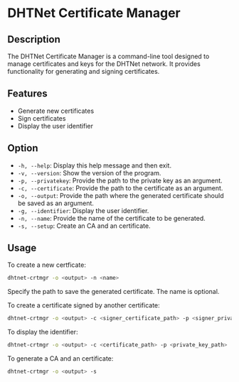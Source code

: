 # DHTNet Certificate Manager


## Description

The DHTNet Certificate Manager is a command-line tool designed to manage certificates and keys for the DHTNet network. It provides functionality for generating and signing certificates.

## Features

- Generate new certificates
- Sign certificates
- Display the user identifier


## Option
- `-h, --help`: Display this help message and then exit.
- `-v, --version`: Show the version of the program.
- `-p, --privatekey`: Provide the path to the private key as an argument.
- `-c, --certificate`: Provide the path to the certificate  as an argument.
- `-o, --output`: Provide the path where the generated certificate should be saved as an argument.
- `-g, --identifier`: Display the user identifier.
- `-n, --name`: Provide the name of the certificate to be generated.
- `-s, --setup`: Create an CA and an certificate.

## Usage

To create a new certficate:
```bash
dhtnet-crtmgr -o <output> -n <name>
```
Specify the path to save the generated certificate. The name is optional.

To create a certificate signed by another certificate:
```bash
dhtnet-crtmgr -o <output> -c <signer_certificate_path> -p <signer_private_key_path>
```

To display the identifier:
```bash
dhtnet-crtmgr -o <output> -c <certificate_path> -p <private_key_path>
```

To generate a CA and an certificate:
```bash
dhtnet-crtmgr -o <output> -s
```